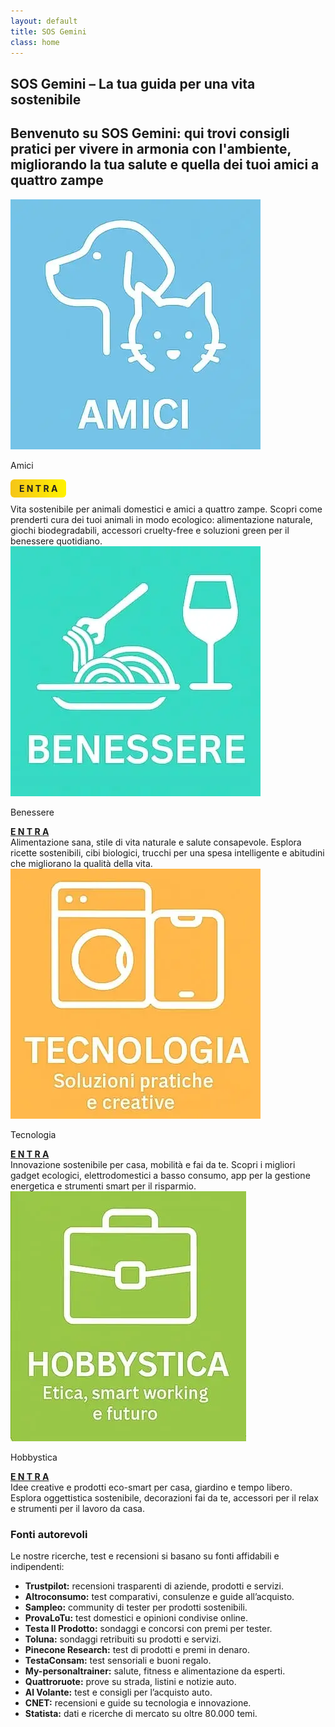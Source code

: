 ```yaml
---
layout: default
title: SOS Gemini
class: home
---
```


<main class="layout-wrapper">

  <!-- 📝 INTRODUZIONE -->
  <section class="intro">
    <h1 class="main-title-centered">SOS Gemini – La tua guida per una vita sostenibile</h1>
    <h2 class="small-title">
      Benvenuto su SOS Gemini: qui trovi consigli pratici per vivere in armonia con l'ambiente, migliorando la tua salute e quella dei tuoi amici a quattro zampe</h2>
  </section>


  <!-- 🔲 GRIGLIA QUADRATI -->
<section class="square-grid">


<div class="content-square">
  <img src="/assets/img/ICO-Amici.webp" alt="Animali domestici e amici a quattro zampe">
  <p>Amici</p>
  <div class="description">
    <a href="https://sosgemini.github.io/index-tutto-gatti"
       class="entra-link"
       style="display: inline-block; padding: 6px 14px; background: linear-gradient(to right, #f5c518, #fff200); color: #222; border-radius: 6px; font-weight: 600; text-decoration: none; margin-bottom: 10px;">
      <strong>E N T R A</strong>
    </a><br>
    Vita sostenibile per animali domestici e amici a quattro zampe. Scopri come prenderti cura dei tuoi animali in modo ecologico: alimentazione naturale, giochi biodegradabili, accessori cruelty-free e soluzioni green per il benessere quotidiano.
  </div>
</div>

  <div class="content-square">
    <img src="/assets/img/ICO-Benessere.webp" alt="Alimentazione sana e salute consapevole">
    <p>Benessere</p>
    <div class="description">
      <a href="/benessere/" class="entra-link"><strong>E N T R A</strong></a><br>
      Alimentazione sana, stile di vita naturale e salute consapevole. Esplora ricette sostenibili, cibi biologici, trucchi per una spesa intelligente e abitudini che migliorano la qualità della vita.
    </div>
  </div>


  <div class="content-square">
    <img src="/assets/img/ICO-Tecnologia.webp" alt="Tecnologia ecologica e fai da te sostenibile">
    <p>Tecnologia</p>
    <div class="description">
      <a href="/tecnologia/" class="entra-link"><strong>E N T R A</strong></a><br>
      Innovazione sostenibile per casa, mobilità e fai da te. Scopri i migliori gadget ecologici, elettrodomestici a basso consumo, app per la gestione energetica e strumenti smart per il risparmio.
    </div>
  </div>


  <div class="content-square">
    <img src="/assets/img/ICO-Hobbystica.webp" alt="Hobby creativi e lavoro etico da casa">
    <p>Hobbystica</p>
    <div class="description">
      <a href="/hobbystica/" class="entra-link"><strong>E N T R A</strong></a><br>
      Idee creative e prodotti eco-smart per casa, giardino e tempo libero. Esplora oggettistica sostenibile, decorazioni fai da te, accessori per il relax e strumenti per il lavoro da casa.
    </div>
  </div>

</section>


  <!-- 📚 FONTI AUTOREVOLI -->
  <section class="text-block">
    <h3>Fonti autorevoli</h3>
    <p>Le nostre ricerche, test e recensioni si basano su fonti affidabili e indipendenti:</p>
    <ul>
      <li><strong>Trustpilot:</strong> recensioni trasparenti di aziende, prodotti e servizi.</li>
      <li><strong>Altroconsumo:</strong> test comparativi, consulenze e guide all’acquisto.</li>
      <li><strong>Sampleo:</strong> community di tester per prodotti sostenibili.</li>
      <li><strong>ProvaLoTu:</strong> test domestici e opinioni condivise online.</li>
      <li><strong>Testa Il Prodotto:</strong> sondaggi e concorsi con premi per tester.</li>
      <li><strong>Toluna:</strong> sondaggi retribuiti su prodotti e servizi.</li>
      <li><strong>Pinecone Research:</strong> test di prodotti e premi in denaro.</li>
      <li><strong>TestaConsam:</strong> test sensoriali e buoni regalo.</li>
      <li><strong>My-personaltrainer:</strong> salute, fitness e alimentazione da esperti.</li>
      <li><strong>Quattroruote:</strong> prove su strada, listini e notizie auto.</li>
      <li><strong>Al Volante:</strong> test e consigli per l’acquisto auto.</li>
      <li><strong>CNET:</strong> recensioni e guide su tecnologia e innovazione.</li>
      <li><strong>Statista:</strong> dati e ricerche di mercato su oltre 80.000 temi.</li>
    </ul>
  </section>

</main>
